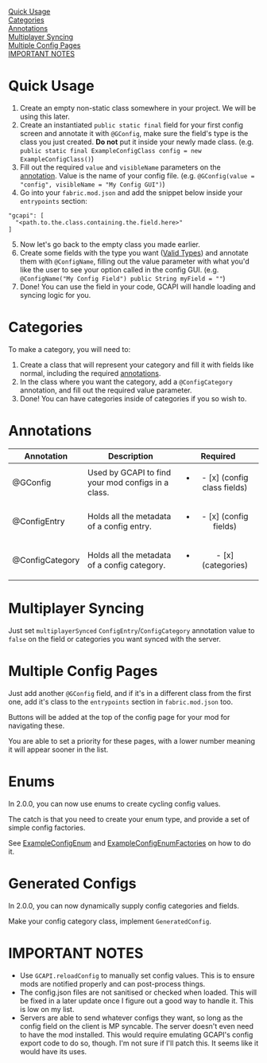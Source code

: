 [Quick Usage](#quick-usage)  
[Categories](#categories)  
[Annotations](#annotations)  
[Multiplayer Syncing](#multiplayer-syncing)  
[Multiple Config Pages](#multiple-config-pages)  
[IMPORTANT NOTES](#important-notes)

# Quick Usage

1. Create an empty non-static class somewhere in your project. We will be using this later.
2. Create an instantiated `public static final` field for your first config screen and annotate it with `@GConfig`, make sure the field's type is the class you just created. **Do not** put it inside your newly made class. (e.g. `public static final ExampleConfigClass config = new ExampleConfigClass()`)
3. Fill out the required `value` and `visibleName` parameters on the [annotation](#Annotations). Value is the name of your config file. (e.g. `@GConfig(value = "config", visibleName = "My Config GUI")`)
4. Go into your `fabric.mod.json` and add the snippet below inside your `entrypoints` section:
```
"gcapi": [
  "<path.to.the.class.containing.the.field.here>"
]
```
5. Now let's go back to the empty class you made earlier.
6. Create some fields with the type you want ([Valid Types](Types)) and annotate them with `@ConfigName`, filling out the value parameter with what you'd like the user to see your option called in the config GUI. (e.g. `@ConfigName("My Config Field") public String myField = ""`)
7. Done! You can use the field in your code, GCAPI will handle loading and syncing logic for you.

# Categories
To make a category, you will need to:
1. Create a class that will represent your category and fill it with fields like normal, including the required [annotations](#Annotations).
2. In the class where you want the category, add a `@ConfigCategory` annotation, and fill out the required value parameter.
3. Done! You can have categories inside of categories if you so wish to.

# Annotations
| Annotation      | Description                                        |                    Required                    |
|-----------------|----------------------------------------------------|:----------------------------------------------:|
| @GConfig        | Used by GCAPI to find your mod configs in a class. | <ul><li>- [x] (config class fields) </li></ul> |
| @ConfigEntry    | Holds all the metadata of a config entry.          |    <ul><li>- [x] (config fields) </li></ul>    |
| @ConfigCategory | Holds all the metadata of a config category.       |      <ul><li>- [x] (categories)</li></ul>      |

# Multiplayer Syncing
Just set `multiplayerSynced` `ConfigEntry`/`ConfigCategory` annotation value to `false` on the field or categories you want synced with the server.

# Multiple Config Pages
Just add another `@GConfig` field, and if it's in a different class from the first one, add it's class to the `entrypoints` section in `fabric.mod.json` too.

Buttons will be added at the top of the config page for your mod for navigating these.

You are able to set a priority for these pages, with a lower number meaning it will appear sooner in the list.

# Enums
In 2.0.0, you can now use enums to create cycling config values.

The catch is that you need to create your enum type, and provide a set of simple config factories.

See [ExampleConfigEnum](../../src/test/java/net/modificationstation/sltest/gcapi/ExampleConfigEnum.java) and [ExampleConfigEnumFactories](../../src/test/java/net/modificationstation/sltest/gcapi/ExampleConfigEnumFactories.java) on how to do it.

# Generated Configs
In 2.0.0, you can now dynamically supply config categories and fields.

Make your config category class, implement `GeneratedConfig`.

# IMPORTANT NOTES

- Use `GCAPI.reloadConfig` to manually set config values. This is to ensure mods are notified properly and can post-process things.
- The config.json files are not sanitised or checked when loaded. This will be fixed in a later update once I figure out a good way to handle it. This is low on my list.
- Servers are able to send whatever configs they want, so long as the config field on the client is MP syncable. The server doesn't even need to have the mod installed. This would require emulating GCAPI's config export code to do so, though. I'm not sure if I'll patch this. It seems like it would have its uses.
